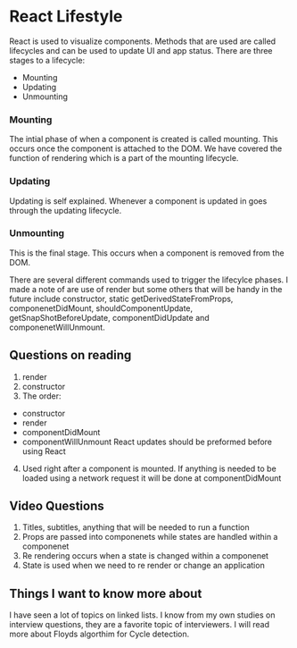 # React Lifestyle
React is used to visualize components. Methods that are used are called lifecycles and can be used to update UI and app status. There are three stages to a lifecycle:
- Mounting 
- Updating
- Unmounting

 ### Mounting 
 The intial phase of when a component is created is called mounting. This occurs once the component is attached to the DOM. We have covered the function of rendering which is a part of the mounting lifecycle. 

 ### Updating 
 Updating is self explained. Whenever a component is updated in goes through the updating lifecycle. 

 ### Unmounting 
 This is the final stage. This occurs when a component is removed from the DOM. 

 There are several different commands used to trigger the lifecylce phases. I made a note of are use of render but some others that will be handy in the future include constructor, static getDerivedStateFromProps, componenetDidMount, shouldComponentUpdate, getSnapShotBeforeUpdate, componentDidUpdate and componenetWillUnmount. 
 
## Questions on reading
 1) render
 2) constructor
 3) The order:
 - constructor
 - render
 - componentDidMount
 - componentWillUnmount
 React updates should be preformed before using React 
 4) Used right after a component is mounted. If anything is needed to be loaded using a network request it will be done at componentDidMount

 ## Video Questions
1) Titles, subtitles, anything that will be needed to run a function 
2) Props are passed into componenets while states are handled within a componenet
3) Re rendering occurs when a state is changed within a componenet
4) State is used when we need to re render or change an application 

 ## Things I want to know more about
 I have seen a lot of topics on linked lists. I know from my own studies on interview questions, they are a favorite topic of interviewers. I will read more about Floyds algorthim for Cycle detection. 
